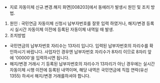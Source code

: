- 지로 자동이체 신규.변경.해지 화면[008203]에서 동에러가 발생시 원인 및 조치 방법.
 1. 원인 : 국민연금 자동이체 신청시 납부자번호를 잘못 입력 하였거나, 해지/변경 등록시 실시간 자동이체 이전에 등록된 자동이체 내역일 때 발생.
 2. 조치방법 
 - 국민연금의 납부자번호 자리수는 13자리 입니다. 입력된 납부자번호의 자리수를 확인하시기
 바랍니다. 사업자인 경우엔 납부자번호 자리수가 8자리 이므로 8자리 앞에 '00000'을 입력하시면 됩니다.
- 해지/변경 거래시 기 등록된 납부자번호의 자리수가 13자리가 아닌 경우에는 실시간 자동이체 시행
 이전에 등록된 내역이며, 해당 내역은 국민연금에 직접 연락(유선 1355) 하셔서 해지/변경 거래를하셔야 합니다.